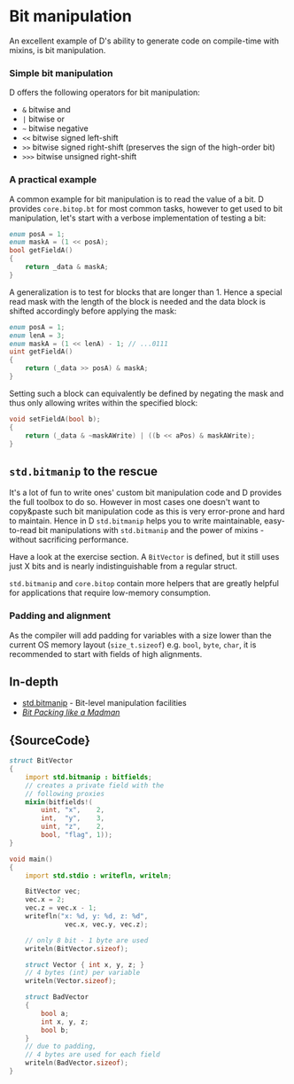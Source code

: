 # Bit manipulation

An excellent example of D's ability to generate code on compile-time with mixins,
is bit manipulation.

### Simple bit manipulation

D offers the following operators for bit manipulation:

- `&` bitwise and
- `|` bitwise or
- `~` bitwise negative
- `<<`  bitwise signed   left-shift
- `>>`  bitwise signed   right-shift (preserves the sign of the high-order bit)
- `>>>` bitwise unsigned right-shift

### A practical example

A common example for bit manipulation is to read the value of a bit.
D provides `core.bitop.bt` for most common tasks, however to get used to bit
manipulation, let's start with a verbose implementation of testing a bit:

```d
enum posA = 1;
enum maskA = (1 << posA);
bool getFieldA()
{
    return _data & maskA;
}
```

A generalization is to test for blocks that are longer than 1. Hence
a special read mask with the length of the block is needed
and the data block is shifted accordingly before applying the mask:

```d
enum posA = 1;
enum lenA = 3;
enum maskA = (1 << lenA) - 1; // ...0111
uint getFieldA()
{
    return (_data >> posA) & maskA;
}
```

Setting such a block can equivalently be defined by negating the mask and thus
only allowing writes within the specified block:

```d
void setFieldA(bool b);
{
    return (_data & ~maskAWrite) | ((b << aPos) & maskAWrite);
}
```

## `std.bitmanip` to the rescue

It's a lot of fun to write ones' custom bit manipulation code and
D provides the full toolbox to do so. However in most cases one doesn't want to
copy&paste such bit manipulation code as this is very error-prone and hard to maintain.
Hence in D `std.bitmanip` helps you to write maintainable, easy-to-read bit manipulations
with `std.bitmanip` and the power of mixins - without sacrificing performance.

Have a look at the exercise section. A `BitVector` is defined, but it still uses
just X bits and is nearly indistinguishable from a regular struct.

`std.bitmanip` and `core.bitop` contain more helpers that are greatly helpful
for applications that require low-memory consumption.

### Padding and alignment

As the compiler will add padding for variables with a size lower than the current
OS memory layout (`size_t.sizeof`) e.g. `bool`, `byte`, `char`, it is recommended
to start with fields of high alignments.

## In-depth

- [std.bitmanip](http://dlang.org/phobos/std_bitmanip.html) - Bit-level manipulation facilities
- [_Bit Packing like a Madman_](http://dconf.org/2016/talks/sechet.html)

## {SourceCode}

```d
struct BitVector
{
    import std.bitmanip : bitfields;
    // creates a private field with the
    // following proxies
    mixin(bitfields!(
        uint, "x",    2,
        int,  "y",    3,
        uint, "z",    2,
        bool, "flag", 1));
}

void main()
{
    import std.stdio : writefln, writeln;

    BitVector vec;
    vec.x = 2;
    vec.z = vec.x - 1;
    writefln("x: %d, y: %d, z: %d",
              vec.x, vec.y, vec.z);

    // only 8 bit - 1 byte are used
    writeln(BitVector.sizeof);

    struct Vector { int x, y, z; }
    // 4 bytes (int) per variable
    writeln(Vector.sizeof);

	struct BadVector
	{
		bool a;
		int x, y, z;
		bool b;
	}
	// due to padding,
	// 4 bytes are used for each field
	writeln(BadVector.sizeof);
}
```
